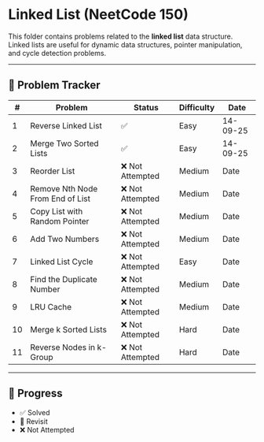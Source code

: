 # Linked List (NeetCode 150)

This folder contains problems related to the **linked list** data structure.  
Linked lists are useful for dynamic data structures, pointer manipulation, and cycle detection problems.

---

## 📌 Problem Tracker

| # | Problem | Status | Difficulty | Date     |
|---|---------|--------|------------|----------|
| 1 | Reverse Linked List | ✅ | Easy | 14-09-25 |
| 2 | Merge Two Sorted Lists | ✅ | Easy | 14-09-25     |
| 3 | Reorder List | ❌ Not Attempted | Medium | Date     |
| 4 | Remove Nth Node From End of List | ❌ Not Attempted | Medium | Date     |
| 5 | Copy List with Random Pointer | ❌ Not Attempted | Medium | Date     |
| 6 | Add Two Numbers | ❌ Not Attempted | Medium | Date     |
| 7 | Linked List Cycle | ❌ Not Attempted | Easy | Date     |
| 8 | Find the Duplicate Number | ❌ Not Attempted | Medium | Date     |
| 9 | LRU Cache | ❌ Not Attempted | Medium | Date     |
| 10 | Merge k Sorted Lists | ❌ Not Attempted | Hard | Date     |
| 11 | Reverse Nodes in k-Group | ❌ Not Attempted | Hard | Date     |

---

## 🔖 Progress
- ✅ Solved
- 🔄 Revisit
- ❌ Not Attempted
